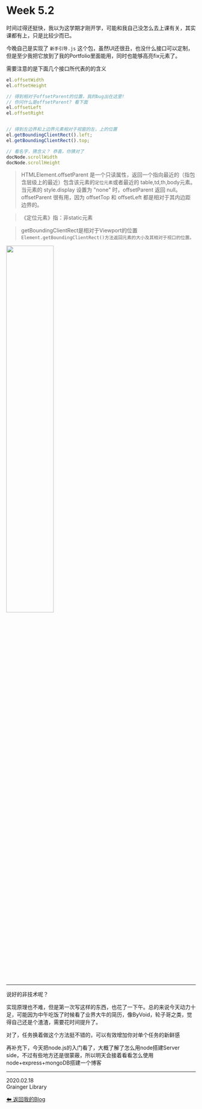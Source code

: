 # Week 5.2
时间过得还挺快，我以为这学期才刚开学，可能和我自己没怎么去上课有关，其实课都有上，只是比较少而已。

今晚自己是实现了 `新手引导.js` 这个包，虽然UI还很丑，也没什么接口可以定制，但是至少我把它放到了我的Portfolio里面能用，同时也能够高亮fix元素了。

需要注意的是下面几个接口所代表的的含义

```js
el.offsetWidth
el.offsetHeight

// 得到相对于offsetParent的位置，我的bug出在这里!
// 你问什么是offsetParent? 看下面
el.offsetLeft
el.offsetRight


// 得到左边界和上边界元素相对于视窗的左，上的位置
el.getBoundingClientRect().left;
el.getBoundingClientRect().top;

// 看名字，猜含义？ 恭喜，你猜对了
docNode.scrollWidth
docNode.scrollHeight
```
>HTMLElement.offsetParent 是一个只读属性，返回一个指向最近的（指包含层级上的最近）包含该元素的`定位元素`或者最近的 table,td,th,body元素。当元素的 style.display 设置为 "none" 时，offsetParent 返回 null。offsetParent 很有用，因为 offsetTop 和 offsetLeft 都是相对于其内边距边界的。

>《定位元素》指：非static元素

> getBoundingClientRect是相对于Viewport的位置 `Element.getBoundingClientRect()方法返回元素的大小及其相对于视口的位置。`


<img src="https://raw.githubusercontent.com/law-chain-hot/Blog/master/3-%E6%97%A5%E5%B8%B8%E8%AE%B0%E5%BD%95/1-offsetLeft-clientLeft.png" width="50%" />

---

说好的非技术呢？

实现原理也不难，但是第一次写这样的东西，也花了一下午。总的来说今天动力十足，可能因为中午吃饭了时候看了业界大牛的简历，像ByVoid，轮子哥之类，觉得自己还是个渣渣，需要花时间提升了。

对了，任务换着做这个方法挺不错的，可以有效增加你对单个任务的新鲜感

再补充下，今天把node.js的入门看了，大概了解了怎么用node搭建Server side，不过有些地方还是很蒙蔽，所以明天会接着看看怎么使用node+express+mongoDB搭建一个博客

---
2020.02.18  
Grainger Library


[ ⬅ 返回我的Blog](https://github.com/law-chain-hot/Blog)  